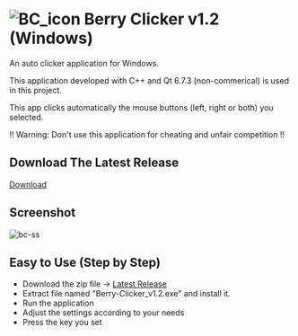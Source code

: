 # ![BC_icon](https://github.com/user-attachments/assets/cf113c03-30ed-4afa-b720-636077001cbf) Berry Clicker v1.2 (Windows)

An auto clicker application for Windows.

This application developed with C++ and Qt 6.7.3 (non-commerical) is used in this project.

This app clicks automatically the mouse buttons (left, right or both) you selected.

!! Warning: Don't use this application for cheating and unfair competition !!


## Download The Latest Release
[Download](https://github.com/Movansha/berry-clicker/releases/latest)


## Screenshot
![bc-ss](https://github.com/user-attachments/assets/8665d6d0-4873-497a-86b2-6f7cf914c496)



## Easy to Use (Step by Step)
- Download the zip file -> [Latest Release](https://github.com/Movansha/berry-clicker/releases/latest)
- Extract file named "Berry-Clicker_v1.2.exe" and install it.
- Run the application
- Adjust the settings according to your needs
- Press the key you set
